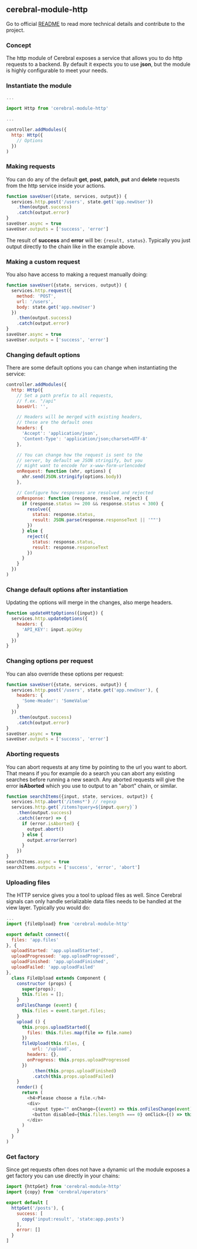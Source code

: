 ## cerebral-module-http

Go to official [README](https://github.com/cerebral/cerebral-module-http/blob/master/README.md) to read more technical details and contribute to the project.

### Concept
The http module of Cerebral exposes a service that allows you to do http requests to a backend. By default it expects you to use **json**, but the module is highly configurable to meet your needs.

### Instantiate the module
```javascript
...

import Http from 'cerebral-module-http'

...

controller.addModules({
  http: Http({
    // Options
  })
)
```

### Making requests
You can do any of the default **get**, **post**, **patch**, **put** and **delete** requests from the http service inside your actions.

```javascript
function saveUser({state, services, output}) {
  services.http.post('/users', state.get('app.newUser'))
    .then(output.success)
    .catch(output.error)
}
saveUser.async = true
saveUser.outputs = ['success', 'error']
```

The result of **success** and **error** will be: `{result, status}`. Typically you just output directly to the chain like in the example above.

### Making a custom request
You also have access to making a request manually doing:

```javascript
function saveUser({state, services, output}) {
  services.http.request({
    method: 'POST',
    url: '/users',
    body: state.get('app.newUser')
  })
    .then(output.success)
    .catch(output.error)
}
saveUser.async = true
saveUser.outputs = ['success', 'error']
```

### Changing default options
There are some default options you can change when instantiating the service:

```javascript
controller.addModules({
  http: Http({
    // Set a path prefix to all requests,
    // f.ex. "/api"
    baseUrl: '',

    // Headers will be merged with existing headers,
    // these are the default ones
    headers: {
      'Accept': 'application/json',
      'Content-Type': 'application/json;charset=UTF-8'
    },

    // You can change how the request is sent to the
    // server, by default we JSON stringify, but you
    // might want to encode for x-www-form-urlencoded
    onRequest: function (xhr, options) {
      xhr.send(JSON.stringify(options.body))
    },

    // Configure how responses are resolved and rejected
    onResponse: function (response, resolve, reject) {
      if (response.status >= 200 && response.status < 300) {
        resolve({
          status: response.status,
          result: JSON.parse(response.responseText || '""')
        })
      } else {
        reject({
          status: response.status,
          result: response.responseText
        })
      }
    }
  })
)
```

### Change default options after instantiation
Updating the options will merge in the changes, also merge headers.

```javascript
function updateHttpOptions({input}) {
  services.http.updateOptions({
    headers: {
      'API_KEY': input.apiKey
    }
  })
}
```

### Changing options per request
You can also override these options per request:

```javascript
function saveUser({state, services, output}) {
  services.http.post('/users', state.get('app.newUser'), {
    headers: {
      'Some-Header': 'SomeValue'
    }
  })
    .then(output.success)
    .catch(output.error)
}
saveUser.async = true
saveUser.outputs = ['success', 'error']
```

### Aborting requests
You can abort requests at any time by pointing to the url you want to abort. That means if you for example do a search you can abort any existing searches before running a new search. Any aborted requests will give the error **isAborted** which you use to output to an "abort" chain, or similar.

```javascript
function searchItems({input, state, services, output}) {
  services.http.abort('/items*') // regexp
  services.http.get(`/items?query=${input.query}`)
    .then(output.success)
    .catch((error) => {
      if (error.isAborted) {
        output.abort()
      } else {
        output.error(error)
      }
    })
}
searchItems.async = true
searchItems.outputs = ['success', 'error', 'abort']
```

### Uploading files
The HTTP service gives you a tool to upload files as well. Since Cerebral signals can only handle serializable data files needs to be handled at the view layer. Typically you would do:

```javascript
...
import {fileUpload} from 'cerebral-module-http'

export default connect({
  files: 'app.files'
}, {
  uploadStarted: 'app.uploadStarted',
  uploadProgressed: 'app.uploadProgressed',
  uploadFinished: 'app.uploadFinished',
  uploadFailed: 'app.uploadFailed'
},
  class FileUpload extends Component {
    constructor (props) {
      super(props);
      this.files = [];
    }
    onFilesChange (event) {
      this.files = event.target.files;
    }
    upload () {
      this.props.uploadStarted({
        files: this.files.map(file => file.name)
      })
      fileUpload(this.files, {
     	  url: '/upload',
        headers: {},
        onProgress: this.props.uploadProgressed
      })
          .then(this.props.uploadFinished)
          .catch(this.props.uploadFailed)
    }
    render() {
      return (
        <h4>Please choose a file.</h4>
        <div>
          <input type="" onChange={(event) => this.onFilesChange(event)}/><br/><br/>
          <button disabled={this.files.length === 0} onClick={() => this.upload()}>Upload</button>
        </div>
      )
    }
  }
)
```

### Get factory
Since get requests often does not have a dynamic url the module exposes a get factory you can use directly in your chains:

```javascript
import {httpGet} from 'cerebral-module-http'
import {copy} from 'cerebral/operators'

export default [
  httpGet('/posts'), {
    success: [
      copy('input:result', 'state:app.posts')
    ],
    error: []
  }
]
```

